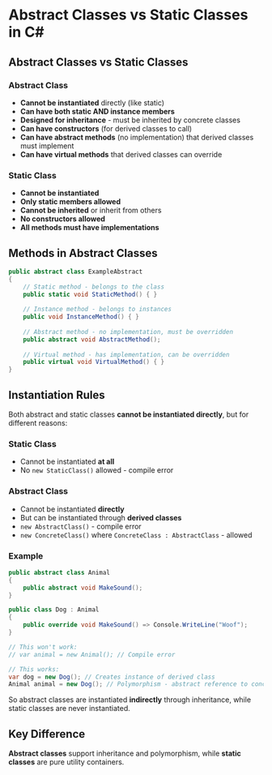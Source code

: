 # Abstract Classes vs Static Classes in C#

## Abstract Classes vs Static Classes

### Abstract Class
- **Cannot be instantiated** directly (like static)
- **Can have both static AND instance members**
- **Designed for inheritance** - must be inherited by concrete classes
- **Can have constructors** (for derived classes to call)
- **Can have abstract methods** (no implementation) that derived classes must implement
- **Can have virtual methods** that derived classes can override

### Static Class
- **Cannot be instantiated** 
- **Only static members allowed**
- **Cannot be inherited** or inherit from others
- **No constructors allowed**
- **All methods must have implementations**

## Methods in Abstract Classes

```csharp
public abstract class ExampleAbstract
{
    // Static method - belongs to the class
    public static void StaticMethod() { }
    
    // Instance method - belongs to instances
    public void InstanceMethod() { }
    
    // Abstract method - no implementation, must be overridden
    public abstract void AbstractMethod();
    
    // Virtual method - has implementation, can be overridden
    public virtual void VirtualMethod() { }
}
```

## Instantiation Rules

Both abstract and static classes **cannot be instantiated directly**, but for different reasons:

### Static Class
- Cannot be instantiated **at all**
- No `new StaticClass()` allowed - compile error

### Abstract Class
- Cannot be instantiated **directly**
- But can be instantiated through **derived classes**
- `new AbstractClass()` - compile error
- `new ConcreteClass()` where `ConcreteClass : AbstractClass` - allowed

### Example
```csharp
public abstract class Animal
{
    public abstract void MakeSound();
}

public class Dog : Animal
{
    public override void MakeSound() => Console.WriteLine("Woof");
}

// This won't work:
// var animal = new Animal(); // Compile error

// This works:
var dog = new Dog(); // Creates instance of derived class
Animal animal = new Dog(); // Polymorphism - abstract reference to concrete object
```

So abstract classes are instantiated **indirectly** through inheritance, while static classes are never instantiated.

## Key Difference
**Abstract classes** support inheritance and polymorphism, while **static classes** are pure utility containers.